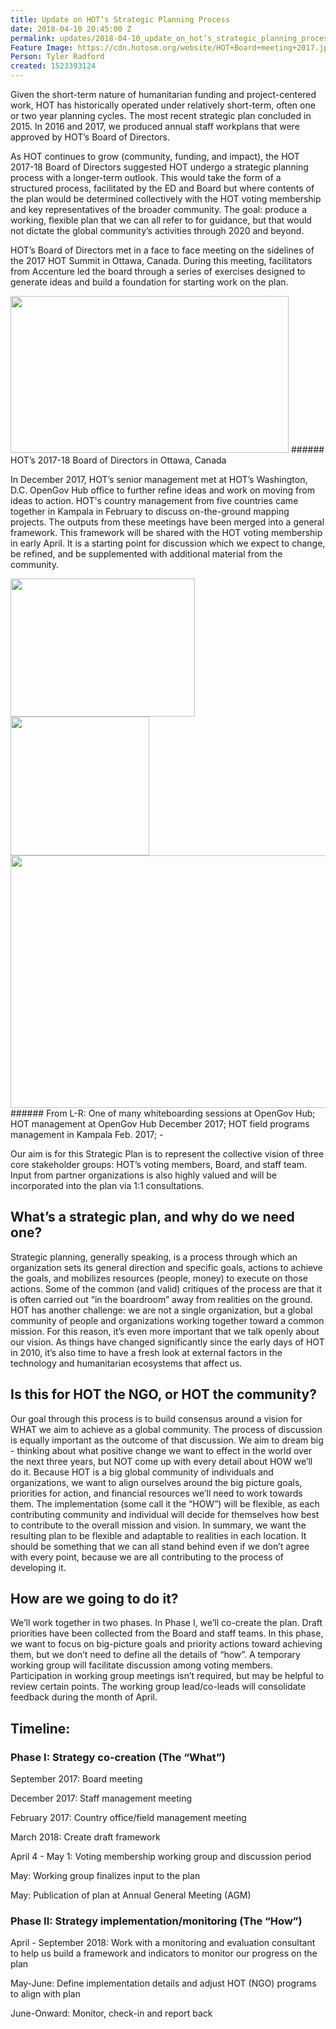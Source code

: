 ```yaml
---
title: Update on HOT’s Strategic Planning Process
date: 2018-04-10 20:45:00 Z
permalink: updates/2018-04-10_update_on_hot’s_strategic_planning_process
Feature Image: https://cdn.hotosm.org/website/HOT+Board+meeting+2017.jpg
Person: Tyler Radford
created: 1523393124
---
```


Given the short-term nature of humanitarian funding and project-centered work, HOT has historically operated under relatively short-term, often one or two year planning cycles. The most recent strategic plan concluded in 2015. In 2016 and 2017, we produced annual staff workplans that were approved by HOT’s Board of Directors.

As HOT continues to grow (community, funding, and impact), the HOT 2017-18 Board of Directors suggested HOT undergo a strategic planning process with a longer-term outlook. This would take the form of a structured process, facilitated by the ED and Board but where contents of the plan would be determined collectively with the HOT voting membership and key representatives of the broader community. The goal: produce a working, flexible plan that we can all refer to for guidance, but that would not dictate the global community’s activities through 2020 and beyond.

HOT’s Board of Directors met in a face to face meeting on the sidelines of the 2017 HOT Summit in Ottawa, Canada. During this meeting, facilitators from Accenture led the board through a series of exercises designed to generate ideas and build a foundation for starting work on the plan.

<img style="border: none; transform: rotate(0.00rad); -webkit-transform: rotate(0.00rad);width:445px;height:251px;" src="https://lh5.googleusercontent.com/nVJBCP61WhrF4uAu5p0F32ANgAVO45hBjHqITELJbOgH5TeoUJubC9qOlWzxDrq-qLt_nxzovS1OQDK6p0igW73fAyBxtUjkWoPL1dDMnQpgDeKC_KUPVZX9mUqdWiX2K8zQlrjv" alt="">
###### HOT’s 2017-18 Board of Directors in Ottawa, Canada

In December 2017, HOT’s senior management met at HOT’s Washington, D.C. OpenGov Hub office to further refine ideas and work on moving from ideas to action. HOT's country management from five countries came together in Kampala in February to discuss on-the-ground mapping projects. The outputs from these meetings have been merged into a general framework. This framework will be shared with the HOT voting membership in early April. It is a starting point for discussion which we expect to change, be refined, and be supplemented with additional material from the community.

<img style="border: none; transform: rotate(0.00rad); -webkit-transform: rotate(0.00rad);width:295px;height:221px;" src="https://lh4.googleusercontent.com/OddNqM05Bj0lFFhkvbhLzyGITCF4YVrSO0kKPnHUGZEp_rLFL_t3crkVhWvPEN1S4GJpx9Pyatq33PgLDaupx5PlfoNb9DK5Qkl_PtyQkwjmgm9vf2QwZie4RID-BAN7QzdqZnax" alt="">
<img style="border: none; transform: rotate(0.00rad); -webkit-transform: rotate(0.00rad);width:auto;height:222px;" src="https://lh3.googleusercontent.com/cvxwDIQ9atq_ftOMpCB5YzS3hFj7qjQW65cNc7eBK04BS-1A3lu_hYA_hUGEnZudJPtncgJgaKWxaCNtVo2Vs7WWpZgIjsicCZw-gBkCcbD00px8tuXImr8J1jcXOz_EgKHqRVYn" alt="">

<img style="border: none; transform: rotate(0.00rad); -webkit-transform: rotate(0.00rad);width:538px;height:404px;" src="https://lh5.googleusercontent.com/uAyY55qfrENZLHWBwjlBmVkpy15EAKuDP_R1hG14J-AK6CEoXborfrehOPm5fkIxc6GKFd-SbMrwtH5cfEWLq0FfDFCSUH-tlqY5FmPwh-rT1YLq7j7BaoXTXqsfm8B7sO1t3REr" alt="">
###### From L-R: One of many whiteboarding sessions at OpenGov Hub; HOT management at OpenGov Hub December 2017; HOT field programs management in Kampala Feb. 2017;
-

Our aim is for this Strategic Plan is to represent the collective vision of three core stakeholder groups: HOT’s voting members, Board, and staff team. Input from partner organizations is also highly valued and will be incorporated into the plan via 1:1 consultations.


## What’s a strategic plan, and why do we need one?
<a style="text-decoration: none;" href="https://en.wikipedia.org/wiki/Strategic_planning">Strategic planning</a>, generally speaking, is a process through which an organization sets its general direction and specific goals, actions to achieve the goals, and mobilizes resources (people, money) to execute on those actions. Some of the common (and valid) critiques of the process are that it is often carried out “in the boardroom” away from realities on the ground. HOT has another challenge: we are not a single organization, but a global community of people and organizations working together toward a common mission. For this reason, it’s even more important that we talk openly about our vision. As things have changed significantly since the early days of HOT in 2010, it’s also time to have a fresh look at external factors in the technology and humanitarian ecosystems that affect us.

## Is this for HOT the NGO, or HOT the community?
Our goal through this process is to build consensus around a vision for WHAT we aim to achieve as a global community. The process of discussion is equally important as the outcome of that discussion. We aim to dream big - thinking about what positive change we want to effect in the world over the next three years, but NOT come up with every detail about HOW we’ll do it. Because HOT is a big global community of individuals and organizations, we want to align ourselves around the big picture goals, priorities for action, and financial resources we’ll need to work towards them. The implementation (some call it the “HOW”) will be flexible, as each contributing community and individual will decide for themselves how best to contribute to the overall mission and vision. In summary, we want the resulting plan to be flexible and adaptable to realities in each location. It should be something that we can all stand behind even if we don’t agree with every point, because we are all contributing to the process of developing it.


## How are we going to do it?
We’ll work together in two phases. In Phase I, we’ll co-create the plan. Draft priorities have been collected from the Board and staff teams. In this phase, we want to focus on big-picture goals and priority actions toward achieving them, but we don’t need to define all the details of “how”. A temporary working group will facilitate discussion among voting members. Participation in working group meetings isn’t required, but may be helpful to review certain points. The working group lead/co-leads will consolidate feedback during the month of April.


## Timeline:

### Phase I: Strategy co-creation (The “What”)

September 2017: Board meeting

December 2017: Staff management meeting

February 2017: Country office/field management meeting

March 2018: Create draft framework

April 4 - May 1: Voting membership working group and discussion period

May: Working group finalizes input to the plan

May: Publication of plan at Annual General Meeting (AGM)

### Phase II: Strategy implementation/monitoring (The “How”)

April - September 2018: Work with a monitoring and evaluation consultant to help us build a framework and indicators to monitor our progress on the plan

May-June: Define implementation details and adjust HOT (NGO) programs to align with plan

June-Onward: Monitor, check-in and report back
